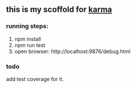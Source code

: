 ## this is my scoffold for [karma](http://karma-runner.github.io/1.0/index.html)

### running steps:

1. npm install
2. npm run test
3. open browser: http://localhost:9876/debug.html

### todo

add test coverage for it.
